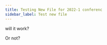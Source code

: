 ```yaml
---
title: Testing New File for 2022-1 conferenc
sidebar_label: Test new file
---
```

w﻿ill it work?



O﻿r not?